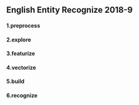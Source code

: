 ## English Entity Recognize 2018-9

#### 1.preprocess



#### 2.explore



#### 3.featurize



#### 4.vectorize



#### 5.build



#### 6.recognize

